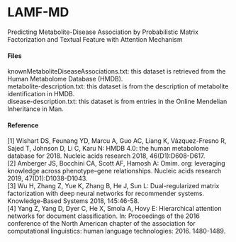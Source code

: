 # LAMF-MD

Predicting Metabolite-Disease Association by Probabilistic Matrix Factorization and Textual Feature with Attention Mechanism

#### Files  
knownMetaboliteDiseaseAssociations.txt: this dataset is retrieved from the Human Metabolome Database (HMDB).  
metabolite-description.txt: this dataset is from the description of metabolite identification in HMDB.  
disease-description.txt: this dataset is from entries in the Online Mendelian Inheritance in Man.  

#### Reference
[1] Wishart DS, Feunang YD, Marcu A, Guo AC, Liang K, Vázquez-Fresno R, Sajed T, Johnson D, Li C, Karu N: HMDB 4.0: the human metabolome database for 2018. Nucleic acids research 2018, 46(D1):D608-D617.  
[2] Amberger JS, Bocchini CA, Scott AF, Hamosh A: Omim. org: leveraging knowledge across phenotype–gene relationships. Nucleic acids research 2019, 47(D1):D1038-D1043.  
[3] Wu H, Zhang Z, Yue K, Zhang B, He J, Sun L: Dual-regularized matrix factorization with deep neural networks for recommender systems. Knowledge-Based Systems 2018, 145:46-58.  
[4] Yang Z, Yang D, Dyer C, He X, Smola A, Hovy E: Hierarchical attention networks for document classification. In: Proceedings of the 2016 conference of the North American chapter of the association for computational linguistics: human language technologies: 2016. 1480-1489.
